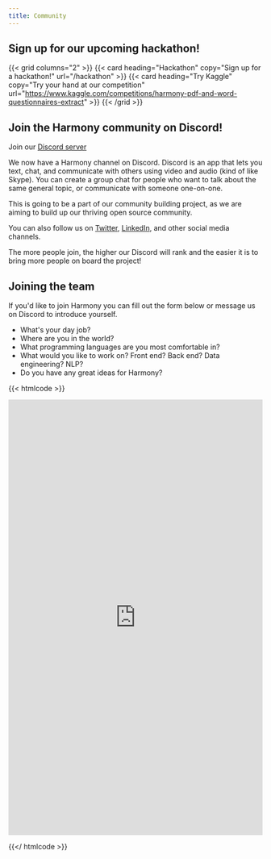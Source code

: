 ```yaml
---
title: Community
---
```


## Sign up for our upcoming hackathon!

{{< grid columns="2" >}}
  {{< card heading="Hackathon" copy="Sign up for a hackathon!" url="/hackathon" >}}
  {{< card heading="Try Kaggle" copy="Try your hand at our competition" url="https://www.kaggle.com/competitions/harmony-pdf-and-word-questionnaires-extract" >}}
{{< /grid >}}

## Join the Harmony community on Discord!

Join our [Discord server](https://discord.com/invite/harmonydata)

We now have a Harmony channel on Discord.
Discord is an app that lets you text, chat, and communicate with others using video and audio (kind of like Skype). You can create a group chat for people who want to talk about the same general topic, or communicate with someone one-on-one. 

This is going to be a part of our community building project, as we are aiming to build up our thriving open source community.

You can also follow us on [Twitter](https://twitter.com/harmony_data), [LinkedIn](https://www.linkedin.com/company/harmonydata/about/?viewAsMember=true), and other social media channels.

The more people join, the higher our Discord will rank and the easier it is to bring more people on board the project!


## Joining the team

If you'd like to join Harmony you can fill out the form below or message us on Discord to introduce yourself.

* What's your day job?
* Where are you in the world?
* What programming languages are you most comfortable in?
* What would you like to work on? Front end? Back end? Data engineering? NLP?
* Do you have any great ideas for Harmony?

{{< htmlcode >}}


<iframe src="https://docs.google.com/forms/d/e/1FAIpQLSe3CoLKMb3nzy7KIpebn2xvkd3CBNMLCK_dB0CWUhQY-QP5vA/viewform?embedded=true" width="640" height="864" frameborder="0" marginheight="0" marginwidth="0" style="margin: 0 auto; width: 100%">Loading…</iframe>


{{</ htmlcode >}}
